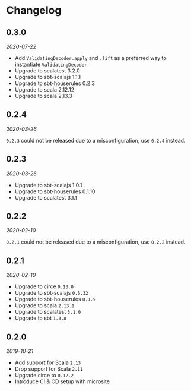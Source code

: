 # Changelog

## 0.3.0

_2020-07-22_

 * Add `ValidatingDecoder.apply` and `.lift` as a preferred way to instantiate `ValidatingDecoder`
 * Upgrade to scalatest 3.2.0
 * Upgrade to sbt-scalajs 1.1.1
 * Upgrade to sbt-houserules 0.2.3
 * Upgrade to scala 2.12.12
 * Upgrade to scala 2.13.3

## 0.2.4

_2020-03-26_

`0.2.3` could not be released due to a misconfiguration, use `0.2.4` instead.

## 0.2.3

_2020-03-26_

 * Upgrade to sbt-scalajs 1.0.1
 * Upgrade to sbt-houserules 0.1.10
 * Upgrade to scalatest 3.1.1

## 0.2.2

_2020-02-10_

`0.2.1` could not be released due to a misconfiguration, use `0.2.2` instead.

## 0.2.1

_2020-02-10_

 * Upgrade to circe `0.13.0`
 * Upgrade to sbt-scalajs `0.6.32`
 * Upgrade to sbt-houserules `0.1.9`
 * Upgrade to scala `2.13.1`
 * Upgrade to scalatest `3.1.0`
 * Upgrade to sbt `1.3.8`

## 0.2.0

_2019-10-21_

 * Add support for Scala `2.13`
 * Drop support for Scala `2.11`
 * Upgrade circe to `0.12.2`
 * Introduce CI & CD setup with microsite